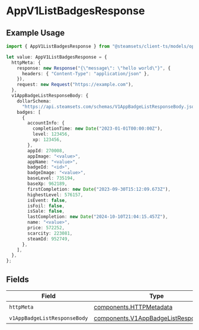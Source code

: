 # AppV1ListBadgesResponse

## Example Usage

```typescript
import { AppV1ListBadgesResponse } from "@steamsets/client-ts/models/operations";

let value: AppV1ListBadgesResponse = {
  httpMeta: {
    response: new Response("{\"message\": \"hello world\"}", {
      headers: { "Content-Type": "application/json" },
    }),
    request: new Request("https://example.com"),
  },
  v1AppBadgeListResponseBody: {
    dollarSchema:
      "https://api.steamsets.com/schemas/V1AppBadgeListResponseBody.json",
    badges: [
      {
        accountInfo: {
          completionTime: new Date("2023-01-01T00:00:00Z"),
          level: 123456,
          xp: 123456,
        },
        appId: 270008,
        appImage: "<value>",
        appName: "<value>",
        badgeId: "<id>",
        badgeImage: "<value>",
        baseLevel: 735194,
        baseXp: 962189,
        firstCompletion: new Date("2023-09-30T15:12:09.673Z"),
        highestLevel: 576157,
        isEvent: false,
        isFoil: false,
        isSale: false,
        lastCompletion: new Date("2024-10-10T21:04:15.457Z"),
        name: "<value>",
        price: 572252,
        scarcity: 223081,
        steamId: 952749,
      },
    ],
  },
};
```

## Fields

| Field                                                                                          | Type                                                                                           | Required                                                                                       | Description                                                                                    |
| ---------------------------------------------------------------------------------------------- | ---------------------------------------------------------------------------------------------- | ---------------------------------------------------------------------------------------------- | ---------------------------------------------------------------------------------------------- |
| `httpMeta`                                                                                     | [components.HTTPMetadata](../../models/components/httpmetadata.md)                             | :heavy_check_mark:                                                                             | N/A                                                                                            |
| `v1AppBadgeListResponseBody`                                                                   | [components.V1AppBadgeListResponseBody](../../models/components/v1appbadgelistresponsebody.md) | :heavy_minus_sign:                                                                             | OK                                                                                             |